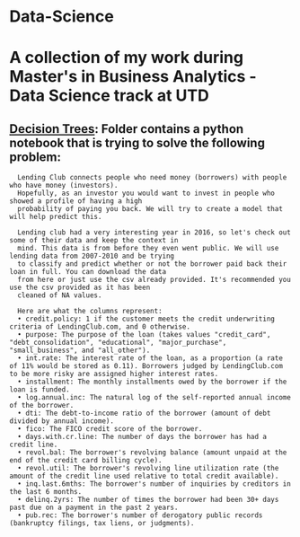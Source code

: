 # Data-Science
A collection of my work during Master's in Business Analytics - Data Science track at UTD
=========================================================================================================================================

## [Decision Trees](https://github.com/akshaypathak711/Data-Science/tree/master/Decision%20Trees): Folder contains a python notebook that is trying to solve the following problem:
      Lending Club connects people who need money (borrowers) with people who have money (investors).
      Hopefully, as an investor you would want to invest in people who showed a profile of having a high
      probability of paying you back. We will try to create a model that will help predict this.

      Lending club had a very interesting year in 2016, so let's check out some of their data and keep the context in
      mind. This data is from before they even went public. We will use lending data from 2007-2010 and be trying
      to classify and predict whether or not the borrower paid back their loan in full. You can download the data
      from here or just use the csv already provided. It's recommended you use the csv provided as it has been
      cleaned of NA values.

      Here are what the columns represent:
      • credit.policy: 1 if the customer meets the credit underwriting criteria of LendingClub.com, and 0 otherwise.
      • purpose: The purpose of the loan (takes values "credit_card", "debt_consolidation", "educational", "major_purchase",         "small_business", and "all_other").
      • int.rate: The interest rate of the loan, as a proportion (a rate of 11% would be stored as 0.11). Borrowers judged by LendingClub.com to be more risky are assigned higher interest rates.
      • installment: The monthly installments owed by the borrower if the loan is funded.
      • log.annual.inc: The natural log of the self-reported annual income of the borrower.
      • dti: The debt-to-income ratio of the borrower (amount of debt divided by annual income).
      • fico: The FICO credit score of the borrower.
      • days.with.cr.line: The number of days the borrower has had a credit line.
      • revol.bal: The borrower's revolving balance (amount unpaid at the end of the credit card billing cycle).
      • revol.util: The borrower's revolving line utilization rate (the amount of the credit line used relative to total credit available).
      • inq.last.6mths: The borrower's number of inquiries by creditors in the last 6 months.
      • delinq.2yrs: The number of times the borrower had been 30+ days past due on a payment in the past 2 years.
      • pub.rec: The borrower's number of derogatory public records (bankruptcy filings, tax liens, or judgments).
